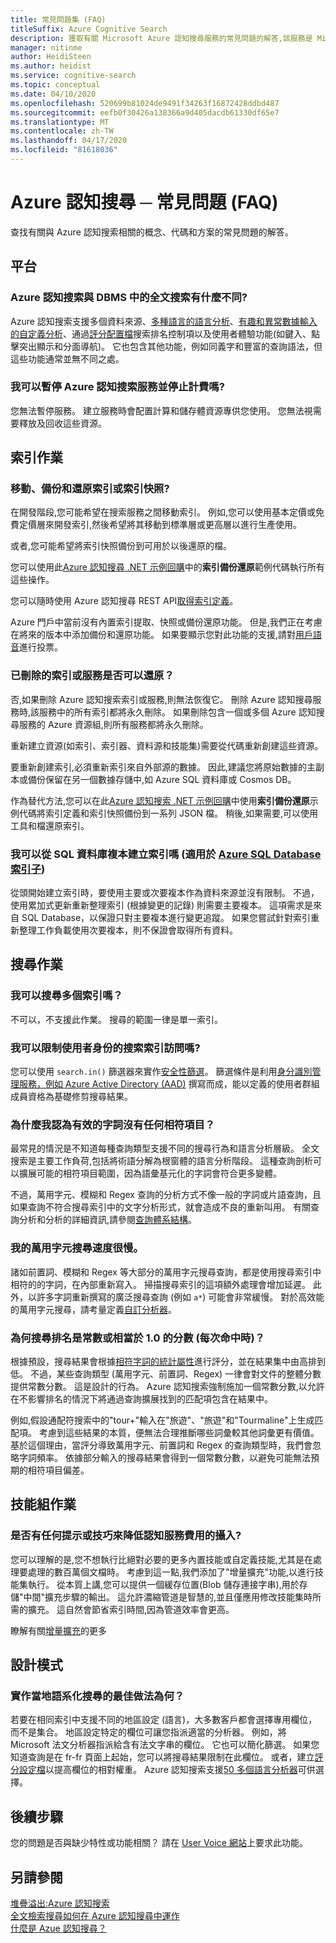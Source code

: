 ```yaml
---
title: 常見問題集 (FAQ)
titleSuffix: Azure Cognitive Search
description: 獲取有關 Microsoft Azure 認知搜尋服務的常見問題的解答,該服務是 Microsoft Azure 上的雲端管搜尋服務。
manager: nitinme
author: HeidiSteen
ms.author: heidist
ms.service: cognitive-search
ms.topic: conceptual
ms.date: 04/10/2020
ms.openlocfilehash: 520699b81024de9491f34263f16872428ddbd487
ms.sourcegitcommit: eefb0f30426a138366a9d405dacdb61330df65e7
ms.translationtype: MT
ms.contentlocale: zh-TW
ms.lasthandoff: 04/17/2020
ms.locfileid: "81618036"
---
```

# <a name="azure-cognitive-search---frequently-asked-questions-faq"></a>Azure 認知搜尋 ─ 常見問題 (FAQ)

 查找有關與 Azure 認知搜索相關的概念、代碼和方案的常見問題的解答。

## <a name="platform"></a>平台

### <a name="how-is-azure-cognitive-search-different-from-full-text-search-in-my-dbms"></a>Azure 認知搜索與 DBMS 中的全文搜索有什麼不同?

Azure 認知搜索支援多個資料來源、[多種語言的語言分析](https://docs.microsoft.com/rest/api/searchservice/language-support)、[有趣和異常數據輸入的自定義分析](https://docs.microsoft.com/rest/api/searchservice/custom-analyzers-in-azure-search)、通過[評分配置檔](https://docs.microsoft.com/rest/api/searchservice/add-scoring-profiles-to-a-search-index)搜索排名控制項以及使用者體驗功能(如鍵入、點擊突出顯示和分面導航)。 它也包含其他功能，例如同義字和豐富的查詢語法，但這些功能通常並無不同之處。

### <a name="can-i-pause-azure-cognitive-search-service-and-stop-billing"></a>我可以暫停 Azure 認知搜索服務並停止計費嗎?

您無法暫停服務。 建立服務時會配置計算和儲存體資源專供您使用。 您無法視需要釋放及回收這些資源。

## <a name="indexing-operations"></a>索引作業

### <a name="move-backup-and-restore-indexes-or-index-snapshots"></a>移動、備份和還原索引或索引快照?

在開發階段,您可能希望在搜索服務之間移動索引。 例如,您可以使用基本定價或免費定價層來開發索引,然後希望將其移動到標準層或更高層以進行生產使用。 

或者,您可能希望將索引快照備份到可用於以後還原的檔。 

您可以使用此[Azure 認知搜尋 .NET 示例回購](https://github.com/Azure-Samples/azure-search-dotnet-samples)中的**索引備份還原**範例代碼執行所有這些操作。 

您可以隨時使用 Azure 認知搜尋 REST API[取得索引定義](https://docs.microsoft.com/rest/api/searchservice/get-index)。

Azure 門戶中當前沒有內置索引提取、快照或備份還原功能。 但是,我們正在考慮在將來的版本中添加備份和還原功能。 如果要顯示您對此功能的支援,請對[用戶語音](https://feedback.azure.com/forums/263029-azure-search/suggestions/8021610-backup-snapshot-of-index)進行投票。

### <a name="can-i-restore-my-index-or-service-once-it-is-deleted"></a>已刪除的索引或服務是否可以還原？

否,如果刪除 Azure 認知搜索索引或服務,則無法恢復它。 刪除 Azure 認知搜尋服務時,該服務中的所有索引都將永久刪除。 如果刪除包含一個或多個 Azure 認知搜尋服務的 Azure 資源組,則所有服務都將永久刪除。  

重新建立資源(如索引、索引器、資料源和技能集)需要從代碼重新創建這些資源。 

要重新創建索引,必須重新索引來自外部源的數據。 因此,建議您將原始數據的主副本或備份保留在另一個數據存儲中,如 Azure SQL 資料庫或 Cosmos DB。

作為替代方法,您可以在此[Azure 認知搜索 .NET 示例回購](https://github.com/Azure-Samples/azure-search-dotnet-samples)中使用**索引備份還原**示例代碼將索引定義和索引快照備份到一系列 JSON 檔。 稍後,如果需要,可以使用工具和檔還原索引。  

### <a name="can-i-index-from-sql-database-replicas-applies-to-azure-sql-database-indexers"></a>我可以從 SQL 資料庫複本建立索引嗎 (適用於 [Azure SQL Database 索引子](https://docs.microsoft.com/azure/search/search-howto-connecting-azure-sql-database-to-azure-search-using-indexers))

從頭開始建立索引時，要使用主要或次要複本作為資料來源並沒有限制。 不過，使用累加式更新重新整理索引 (根據變更的記錄) 則需要主要複本。 這項需求是來自 SQL Database，以保證只對主要複本進行變更追蹤。 如果您嘗試針對索引重新整理工作負載使用次要複本，則不保證會取得所有資料。

## <a name="search-operations"></a>搜尋作業

### <a name="can-i-search-across-multiple-indexes"></a>我可以搜尋多個索引嗎？

不可以，不支援此作業。 搜尋的範圍一律是單一索引。

### <a name="can-i-restrict-search-index-access-by-user-identity"></a>我可以限制使用者身份的搜索索引訪問嗎?

您可以使用 `search.in()` 篩選器來實作[安全性篩選](https://docs.microsoft.com/azure/search/search-security-trimming-for-azure-search)。 篩選條件是利用[身分識別管理服務，例如 Azure Active Directory (AAD)](https://docs.microsoft.com/azure/search/search-security-trimming-for-azure-search-with-aad) 撰寫而成，能以定義的使用者群組成員資格為基礎修剪搜尋結果。

### <a name="why-are-there-zero-matches-on-terms-i-know-to-be-valid"></a>為什麼我認為有效的字詞沒有任何相符項目？

最常見的情況是不知道每種查詢類型支援不同的搜尋行為和語言分析層級。 全文搜索是主要工作負荷,包括將術語分解為根窗體的語言分析階段。 這種查詢剖析可以擴展可能的相符項目範圍，因為語彙基元化的字詞會符合更多變體。

不過，萬用字元、模糊和 Regex 查詢的分析方式不像一般的字詞或片語查詢，且如果查詢不符合搜尋索引中的文字分析形式，就會造成不良的重新叫用。 有關查詢分析和分析的詳細資訊,請參閱[查詢體系結構](https://docs.microsoft.com/azure/search/search-lucene-query-architecture)。

### <a name="my-wildcard-searches-are-slow"></a>我的萬用字元搜尋速度很慢。

諸如前置詞、模糊和 Regex 等大部分的萬用字元搜尋查詢，都是使用搜尋索引中相符的的字詞，在內部重新寫入。 掃描搜尋索引的這項額外處理會增加延遲。 此外，以許多字詞重新撰寫的廣泛搜尋查詢 (例如 `a*`) 可能會非常緩慢。 對於高效能的萬用字元搜尋，請考量定義[自訂分析器](https://docs.microsoft.com/rest/api/searchservice/custom-analyzers-in-azure-search)。

### <a name="why-is-the-search-rank-a-constant-or-equal-score-of-10-for-every-hit"></a>為何搜尋排名是常數或相當於 1.0 的分數 (每次命中時)？

根據預設，搜尋結果會根據[相符字詞的統計屬性](search-lucene-query-architecture.md#stage-4-scoring)進行評分，並在結果集中由高排到低。 不過，某些查詢類型 (萬用字元、前置詞、Regex) 一律會對文件的整體分數提供常數分數。 這是設計的行為。 Azure 認知搜索強制施加一個常數分數,以允許在不影響排名的情況下將通過查詢擴展找到的匹配項包含在結果中。

例如,假設通配符搜索中的"tour+"輸入在"旅遊"、"旅遊"和"Tourmaline"上生成匹配項。 考慮到這些結果的本質，便無法合理推斷哪些詞彙較其他詞彙更有價值。 基於這個理由，當評分導致萬用字元、前置詞和 Regex 的查詢類型時，我們會忽略字詞頻率。 依據部分輸入的搜尋結果會得到一個常數分數，以避免可能無法預期的相符項目偏差。

## <a name="skillset-operations"></a>技能組作業

### <a name="are-there-any-tips-or-tricks-to-reduce-cognitive-services-charges-on-ingestion"></a>是否有任何提示或技巧來降低認知服務費用的攝入?

您可以理解的是,您不想執行比絕對必要的更多內置技能或自定義技能,尤其是在處理要處理的數百萬個文檔時。 考慮到這一點,我們添加了"增量擴充"功能,以進行技能集執行。 從本質上講,您可以提供一個緩存位置(Blob 儲存連接字串),用於存儲"中間"擴充步驟的輸出。  這允許濃縮管道是智慧的,並且僅應用修改技能集時所需的擴充。 這自然會節省索引時間,因為管道效率會更高。

瞭解有關[增量擴充](cognitive-search-incremental-indexing-conceptual.md)的更多

## <a name="design-patterns"></a>設計模式

### <a name="what-is-the-best-approach-for-implementing-localized-search"></a>實作當地語系化搜尋的最佳做法為何？

若要在相同索引中支援不同的地區設定 (語言)，大多數客戶都會選擇專用欄位，而不是集合。 地區設定特定的欄位可讓您指派適當的分析器。 例如，將 Microsoft 法文分析器指派給含有法文字串的欄位。 它也可以簡化篩選。 如果您知道查詢是在 fr-fr 頁面上起始，您可以將搜尋結果限制在此欄位。 或者，建立[評分設定檔](https://docs.microsoft.com/rest/api/searchservice/add-scoring-profiles-to-a-search-index)以提高欄位的相對權重。 Azure 認知搜索支援[50 多個語言分析器](https://docs.microsoft.com/azure/search/search-language-support)可供選擇。

## <a name="next-steps"></a>後續步驟

您的問題是否與缺少特性或功能相關？ 請在 [User Voice 網站](https://feedback.azure.com/forums/263029-azure-search)上要求此功能。

## <a name="see-also"></a>另請參閱

 [堆疊溢出:Azure 認知搜索](https://stackoverflow.com/questions/tagged/azure-search)   
 [全文檢索搜尋如何在 Azure 認知搜尋中運作](search-lucene-query-architecture.md)  
 [什麼是 Azue 認知搜尋？](search-what-is-azure-search.md)
